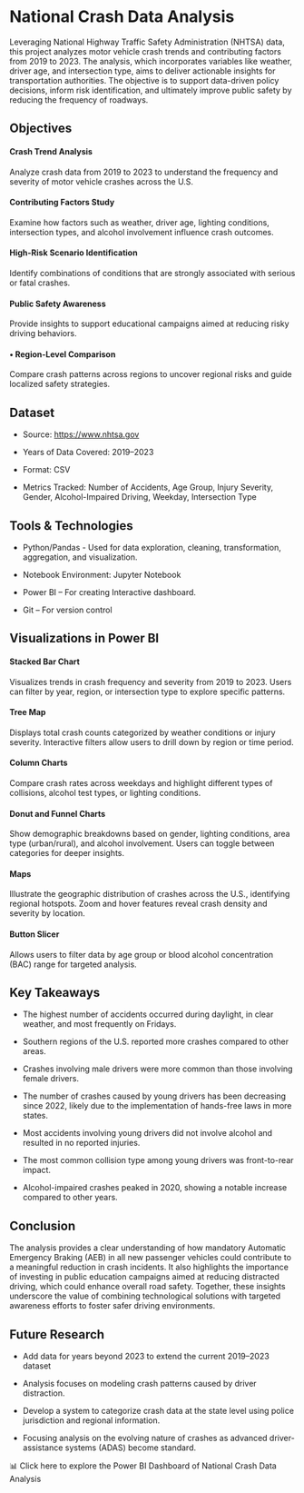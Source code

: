 # National Crash Data Analysis
Leveraging National Highway Traffic Safety Administration (NHTSA) data, this project analyzes motor vehicle crash trends and contributing factors from 2019 to 2023. The analysis, which incorporates variables like weather, driver age, and intersection type, aims to deliver actionable insights for transportation authorities. The objective is to support data-driven policy decisions, inform risk identification, and ultimately improve public safety by reducing the frequency of roadways.

## Objectives
#### Crash Trend Analysis
Analyze crash data from 2019 to 2023 to understand the frequency and severity of motor vehicle crashes across the U.S.

#### Contributing Factors Study
Examine how factors such as weather, driver age, lighting conditions, intersection types, and alcohol involvement influence crash outcomes.

#### High-Risk Scenario Identification
Identify combinations of conditions that are strongly associated with serious or fatal crashes.

#### Public Safety Awareness
Provide insights to support educational campaigns aimed at reducing risky driving behaviors.
#### • Region-Level Comparison
Compare crash patterns across regions to uncover regional risks and guide localized safety strategies.


## Dataset
* Source: https://www.nhtsa.gov

* Years of Data Covered: 2019–2023

* Format: CSV

* Metrics Tracked: Number of Accidents, Age Group, Injury Severity, Gender, Alcohol-Impaired Driving, Weekday, Intersection Type


## Tools & Technologies
* Python/Pandas - Used for data exploration, cleaning, transformation, aggregation, and visualization.

* Notebook Environment: Jupyter Notebook

* Power BI – For creating Interactive dashboard.

* Git – For version control

## Visualizations in Power BI
#### Stacked Bar Chart
Visualizes trends in crash frequency and severity from 2019 to 2023. Users can filter by year, region, or intersection type to explore specific patterns.

#### Tree Map
Displays total crash counts categorized by weather conditions or injury severity. Interactive filters allow users to drill down by region or time period.

#### Column Charts
Compare crash rates across weekdays and highlight different types of collisions, alcohol test types, or lighting conditions.

#### Donut and Funnel Charts
Show demographic breakdowns based on gender, lighting conditions, area type (urban/rural), and alcohol involvement. Users can toggle between categories for deeper insights.

#### Maps
Illustrate the geographic distribution of crashes across the U.S., identifying regional hotspots. Zoom and hover features reveal crash density and severity by location.

#### Button Slicer
Allows users to filter data by age group or blood alcohol concentration (BAC) range for targeted analysis.

## Key Takeaways
* The highest number of accidents occurred during daylight, in clear weather, and most frequently on Fridays.

* Southern regions of the U.S. reported more crashes compared to other areas.

* Crashes involving male drivers were more common than those involving female drivers.

* The number of crashes caused by young drivers has been decreasing since 2022, likely due to the implementation of hands-free laws in more states.

* Most accidents involving young drivers did not involve alcohol and resulted in no reported injuries.

* The most common collision type among young drivers was front-to-rear impact.

* Alcohol-impaired crashes peaked in 2020, showing a notable increase compared to other years.

## Conclusion
The analysis provides a clear understanding of how mandatory Automatic Emergency Braking (AEB) in all new passenger vehicles could contribute to a meaningful reduction in crash incidents. It also highlights the importance of investing in public education campaigns aimed at reducing distracted driving, which could enhance overall road safety. Together, these insights underscore the value of combining technological solutions with targeted awareness efforts to foster safer driving environments.

## Future Research
* Add data for years beyond 2023 to extend the current 2019–2023 dataset

* Analysis focuses on modeling crash patterns caused by driver distraction.

* Develop a system to categorize crash data at the state level using police jurisdiction and regional information.

* Focusing analysis on the evolving nature of crashes as advanced driver-assistance systems (ADAS) become standard.

📊 Click here to explore the Power BI Dashboard of National Crash Data Analysis <a href = "https://app.powerbi.com/view?r=eyJrIjoiY2NlMWIwN2EtYjUxMC00YTM0LTk3OWUtZjk1ODkzZDg2NjZhIiwidCI6IjEwMWRhNTg3LTE4NDMtNGY1Mi04YjhhLTE3YjA2OWM2NmQzMyIsImMiOjJ9">


